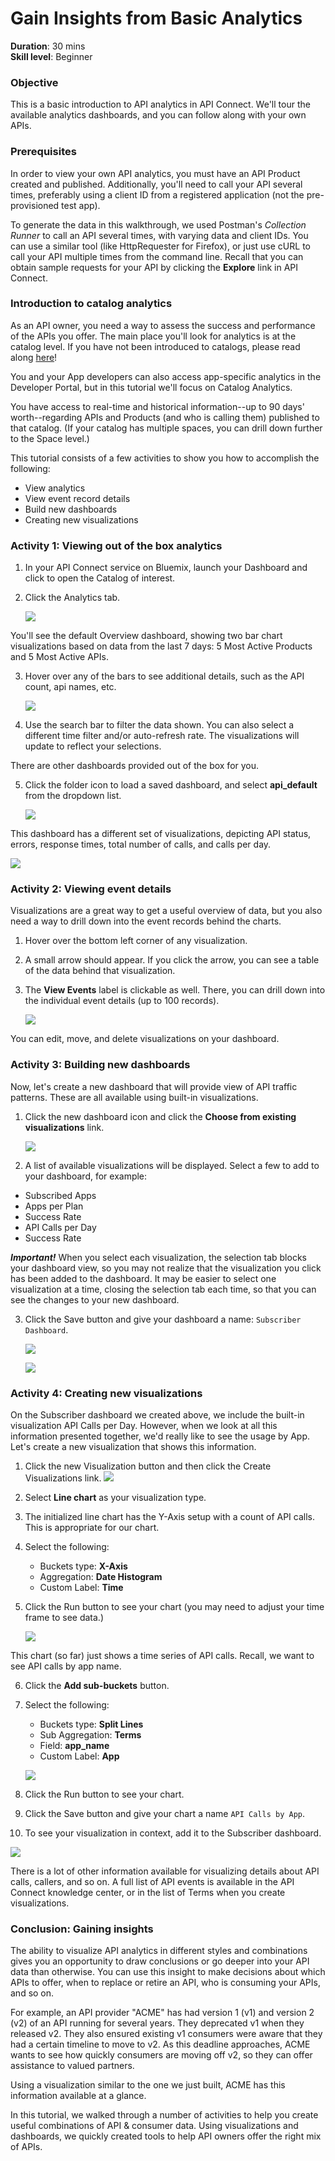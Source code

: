 # Gain Insights from Basic Analytics
**Duration**: 30 mins  
**Skill level**: Beginner

### Objective
This is a basic introduction to API analytics in API Connect. We'll tour the available analytics dashboards, and you can follow along with your own APIs.


### Prerequisites
In order to view your own API analytics, you must have an API Product created and published. Additionally, you'll need to call your API several times, preferably using a client ID from a registered application (not the pre-provisioned test app).

To generate the data in this walkthrough, we used Postman's *Collection Runner* to call an API several times, with varying data and client IDs. You can use a similar tool (like HttpRequester for Firefox), or just use cURL to call your API multiple times from the command line. Recall that you can obtain sample requests for your API by clicking the **Explore** link in API Connect.

### Introduction to catalog analytics
As an API owner, you need a way to assess the success and performance of the APIs you offer. The main place you'll look for analytics is at the catalog level. If you have not been introduced to catalogs, please read along [here](https://www.ibm.com/support/knowledgecenter/en/SSMNED_5.0.0/com.ibm.apic.apionprem.doc/conref_working_with_env.html)! 

You and your App developers can also access app-specific analytics in the Developer Portal, but in this tutorial we'll focus on Catalog Analytics.

You have access to real-time and historical information--up to 90 days' worth--regarding APIs and Products (and who is calling them) published to that catalog. (If your catalog has multiple spaces, you can drill down further to the Space level.)

This tutorial consists of a few activities to show you how to accomplish the following:
* View analytics
* View event record details
* Build new dashboards
* Creating new visualizations


### Activity 1: Viewing out of the box analytics
1. In your API Connect service on Bluemix, launch your Dashboard and click to open the Catalog of interest. 
2. Click the Analytics tab.

   ![](./images/analyticstab.png) 
  
You'll see the default Overview dashboard, showing two bar chart visualizations based on data from the last 7 days: 5 Most Active Products and 5 Most Active APIs. 

3. Hover over any of the bars to see additional details, such as the API count, api names, etc.

   ![](./images/defaultoverview.png) 

4. Use the search bar to filter the data shown. You can also select a different time filter and/or auto-refresh rate. The visualizations will update to reflect your selections.

There are other dashboards provided out of the box for you.

5. Click the folder icon to load a saved dashboard, and select **api_default** from the dropdown list.

   ![](./images/api_default.png) 

This dashboard has a different set of visualizations, depicting API status, errors, response times, total number of calls, and calls per day.

   ![](./images/sandbox-api_default.png) 


### Activity 2: Viewing event details

Visualizations are a great way to get a useful overview of data, but you also need a way to drill down into the event records behind the charts.

1. Hover over the bottom left corner of any visualization. 
2. A small arrow should appear. If you click the arrow, you can see a table of the data behind that visualization. 
3. The **View Events** label is clickable as well. There, you can drill down into the individual event details (up to 100 records).

   ![](./images/statuscodetable.png) 

You can edit, move, and delete visualizations on your dashboard.

### Activity 3: Building new dashboards

Now, let's create a new dashboard that will provide view of API traffic patterns. These are all available using built-in visualizations. 

1. Click the new dashboard icon and click the **Choose from existing visualizations** link. 

   ![](./images/newdashboard.png) 

2. A list of available visualizations will be displayed. Select a few to add to your dashboard, for example:
  * Subscribed Apps
  * Apps per Plan 
  * Success Rate
  * API Calls per Day
  * Success Rate
  
  ***Important!*** When you select each visualization, the selection tab blocks your dashboard view, so you may not realize that the visualization you click has been added to the dashboard. It may be easier to select one visualization at a time, closing the selection tab each time, so that you can see the changes to your new dashboard.

3. Click the Save button and give your dashboard a name: ``Subscriber Dashboard``.

   ![](./images/savedashboard.png)

   ![](./images/namedashboard.png) 


### Activity 4: Creating new visualizations
On the Subscriber dashboard we created above, we include the built-in visualization API Calls per Day. However, when we look at all this information presented together, we'd really like to see the usage by App. Let's create a new visualization that shows this information.

1. Click the new Visualization button and then click the Create Visualizations link.
   ![](./images/newvisualization.png) 

2. Select **Line chart** as your visualization type.
3. The initialized line chart has the Y-Axis setup with a count of API calls. This is appropriate for our chart.
4. Select the following:
	* Buckets type: **X-Axis**
	* Aggregation: **Date Histogram**
	* Custom Label: **Time** 
5. Click the Run button to see your chart (you may need to adjust your time frame to see data.)

   ![](./images/apichart1.png)

This chart (so far) just shows a time series of API calls. Recall, we want to see API calls by app name.

6. Click the **Add sub-buckets** button.
7. Select the following:
	* Buckets type: **Split Lines**
	* Sub Aggregation: **Terms**
	* Field: **app_name**
	* Custom Label: **App**
	
   ![](./images/subbucket.png)
8. Click the Run button to see your chart.
9. Click the Save button and give your chart a name ``API Calls by App``.
10. To see your visualization in context, add it to the Subscriber dashboard.

   ![](./images/apichartfinal.png)
 
There is a lot of other information available for visualizing details about API calls, callers, and so on. A full list of API events is available in the API Connect knowledge center, or in the list of Terms when you create visualizations.

### Conclusion: Gaining insights

The ability to visualize API analytics in different styles and combinations gives you an opportunity to draw conclusions or go deeper into your API data than otherwise. You can use this insight to make decisions about which APIs to offer, when to replace or retire an API, who is consuming your APIs, and so on.

For example, an API provider "ACME" has had version 1 (v1) and version 2 (v2) of an API running for several years. They deprecated v1 when they released v2. They also ensured existing v1 consumers were aware that they had a certain timeline to move to v2. As this deadline approaches, ACME wants to see how quickly consumers are moving off v2, so they can offer assistance to valued partners. 

Using a visualization similar to the one we just built, ACME has this information available at a glance.

In this tutorial, we walked through a number of activities to help you create useful combinations of API & consumer data. Using visualizations and dashboards, we quickly created tools to help API owners offer the right mix of APIs.


